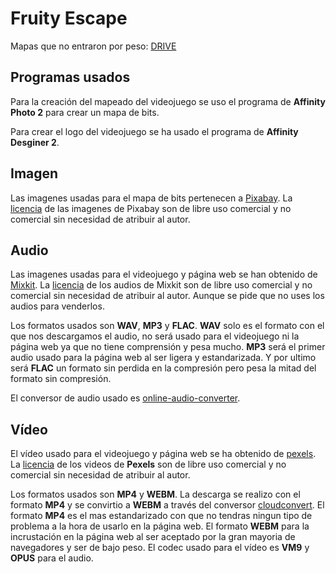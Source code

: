 # Fruity Escape

Mapas que no entraron por peso: [DRIVE](https://drive.google.com/drive/folders/1lggZippmJei-FH8FxBIB5TtvAYtCpaFB?usp=share_link)

## Programas usados

Para la creación del mapeado del videojuego se uso el programa de **Affinity Photo 2** para crear un mapa de bits.

Para crear el logo del videojuego se ha usado el programa de **Affinity Desginer 2**.

## Imagen

Las imagenes usadas para el mapa de bits pertenecen a [Pixabay](https://pixabay.com/es/). La [licencia](https://pixabay.com/es/service/license/) de las imagenes de Pixabay son de libre uso comercial y no comercial sin necesidad de atribuir al autor.

## Audio

Las imagenes usadas para el videojuego y página web se han obtenido de [Mixkit](https://mixkit.co/free-sound-effects/). La [licencia](https://mixkit.co/license/#sfxFree) de los audios de Mixkit son de libre uso comercial y no comercial sin necesidad de atribuir al autor. Aunque se pide que no uses los audios para venderlos.

Los formatos usados son **WAV**, **MP3** y **FLAC**. **WAV** solo es el formato con el que nos descargamos el audio, no será usado para el videojuego ni la página web ya que no tiene comprensión y pesa mucho. **MP3** será el primer audio usado para la página web al ser ligera y estandarizada. Y por ultimo será **FLAC** un formato sin perdida en la compresión pero pesa la mitad del formato sin compresión.

El conversor de audio usado es [online-audio-converter](https://online-audio-converter.com/es/).

## Vídeo

El vídeo usado para el videojuego y página web se ha obtenido de [pexels](https://www.pexels.com/search/videos/). La [licencia](https://www.pexels.com/license/) de los videos de **Pexels** son de libre uso comercial y no comercial sin necesidad de atribuir al autor.

Los formatos usados son **MP4** y **WEBM**. La descarga se realizo con el formato **MP4** y se convirtio a **WEBM** a través del conversor [cloudconvert](https://cloudconvert.com/). El formato **MP4** es el mas estandarizado con que no tendras ningun tipo de problema a la hora de usarlo en la página web. El formato **WEBM** para la incrustación en la página web al ser aceptado por la gran mayoria de navegadores y ser de bajo peso. El codec usado para el vídeo es **VM9** y **OPUS** para el audio.
